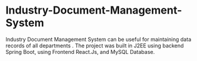 # Industry-Document-Management-System
Industry Document Management System can be useful for maintaining data records of all departments . The project was built in J2EE using backend Spring Boot, using Frontend React.Js, and MySQL Database.

